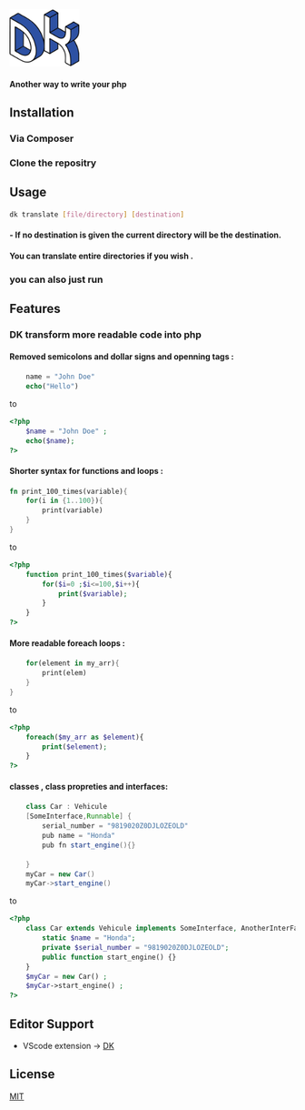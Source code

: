 <img src="DK_img.png" height="100">

#### Another way to write your php

## Installation 

### Via Composer 

### Clone the repositry

## Usage 
```bash
dk translate [file/directory] [destination]
```
#### - If no destination is given the current directory will be the destination.

#### You can translate entire directories if you wish .

### you can also just run 
## Features
### **DK** transform more readable code into php 
#### Removed semicolons and dollar signs and openning tags :
```php
    name = "John Doe"
    echo("Hello")
```
to 

```php
<?php
    $name = "John Doe" ; 
    echo($name);
?>
```
#### Shorter syntax for functions and loops :
```rust
fn print_100_times(variable){
    for(i in {1..100}){
        print(variable)
    }
}
```
to 

```php
<?php
    function print_100_times($variable){
        for($i=0 ;$i<=100,$i++){
            print($variable);
        }
    }
?>
```
#### More readable foreach loops :
```rust
    for(element in my_arr){
        print(elem)
    }
}
```
to 

```php
<?php
    foreach($my_arr as $element){
        print($element);
    }
?>
```
#### classes , class propreties and interfaces:

```java
    class Car : Vehicule 
    [SomeInterface,Runnable] {
        serial_number = "9819020Z0DJLOZEOLD"
        pub name = "Honda"
        pub fn start_engine(){}
      
    }
    myCar = new Car()
    myCar->start_engine() 
```
to 

```php
<?php
    class Car extends Vehicule implements SomeInterface, AnotherInterFace {
        static $name = "Honda";
        private $serial_number = "9819020Z0DJLOZEOLD";
        public function start_engine() {}
    }
    $myCar = new Car() ; 
    $myCar->start_engine() ; 
?>
```
## Editor Support
- VScode extension -> [DK]()

## License
[MIT]()